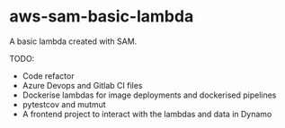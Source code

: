 # aws-sam-basic-lambda
A basic lambda created with SAM.

TODO:

- Code refactor
- Azure Devops and Gitlab CI files
- Dockerise lambdas for image deployments and dockerised pipelines
- pytestcov and mutmut
- A frontend project to interact with the lambdas and data in Dynamo

